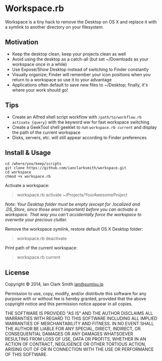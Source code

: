 # Workspace.rb

Workspace is a tiny hack to remove the Desktop on OS X and replace it with a symlink to another directory on your filesystem.

## Motivation

- Keep the desktop clean, keep your projects clean as well
- Avoid using the desktop as a catch-all (but set ~/Downloads as your workspace once in a while)
- Use Exposé/Show Desktop instead of switching to Finder constantly
- Visually organize; Finder will remember your icon positions when you return to a workspace so use it to your advantage
- Applications often default to save new files to ~/Desktop; finally, it's where your work should go!

## Tips

- Create an Alfred shell script workflow with `/path/to/workflow.rb activate {query}` with the keyword *ww* for fast workspace switching
- Create a GeekTool shell geeklet to run `workspace.rb current` and display the path of the current workspace
- Disks, servers, etc. will still appear according to Finder preferences

## Install & Usage

```
cd /where/you/keep/scripts
git clone https://github.com/ianclarksmith/workspace.git
cd workspace
chmod +x workspace.rb
```

Activate a workspace:
> workspace.rb activate ~/Projects/YourAwesomeProject

*Note: Your Desktop folder must be empty (except for .localized and .DS_Store, since those aren't important) before you can activate a workspace. That way you can't accidentally force the workspace to overwrite your precious clutter.*

Remove the workspace symlink, restore default OS X Desktop folder:
> workspace.rb deactivate

Print path of the current workspace:
> workspace.rb current

## License

Copyright © 2014, Ian Clark Smith <ian@sumisu.jp>

Permission to use, copy, modify, and/or distribute this software for any
purpose with or without fee is hereby granted, provided that the above
copyright notice and this permission notice appear in all copies.

THE SOFTWARE IS PROVIDED "AS IS" AND THE AUTHOR DISCLAIMS ALL WARRANTIES
WITH REGARD TO THIS SOFTWARE INCLUDING ALL IMPLIED WARRANTIES OF
MERCHANTABILITY AND FITNESS. IN NO EVENT SHALL THE AUTHOR BE LIABLE FOR
ANY SPECIAL, DIRECT, INDIRECT, OR CONSEQUENTIAL DAMAGES OR ANY DAMAGES
WHATSOEVER RESULTING FROM LOSS OF USE, DATA OR PROFITS, WHETHER IN AN
ACTION OF CONTRACT, NEGLIGENCE OR OTHER TORTIOUS ACTION, ARISING OUT OF
OR IN CONNECTION WITH THE USE OR PERFORMANCE OF THIS SOFTWARE.
